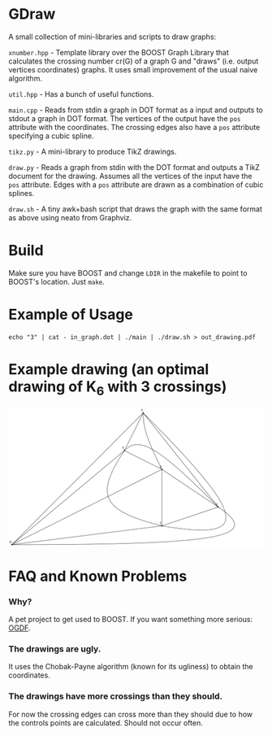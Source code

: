 # GDraw

A small collection of mini-libraries and scripts to draw graphs:

`xnumber.hpp` - Template library over the BOOST Graph Library that calculates the crossing number cr(G) of a graph G and "draws" (i.e. output vertices coordinates) graphs. It uses small improvement of the usual naive algorithm.

`util.hpp` - Has a bunch of useful functions. 

`main.cpp` - Reads from stdin a graph in DOT format as a input and outputs to stdout a graph in DOT format. The vertices of the output have the `pos` attribute with the coordinates. The crossing edges also have a `pos` attribute specifying a cubic spline. 

`tikz.py` - A mini-library to produce TikZ drawings. 

`draw.py` - Reads a graph from stdin with the DOT format and outputs a TikZ document for the drawing. Assumes all the vertices of the input have the `pos` attribute. Edges with a `pos` attribute are drawn as a combination of cubic splines.

`draw.sh` - A tiny awk+bash script that draws the graph with the same format as above using neato from Graphviz.

# Build

Make sure you have BOOST and change `LDIR` in the makefile to point to BOOST's location. Just `make`.

# Example of Usage 

```
echo "3" | cat - in_graph.dot | ./main | ./draw.sh > out_drawing.pdf
```

# Example drawing (an optimal drawing of K<sub>6</sub> with 3 crossings)

![alt text][k6drawing]

[k6drawing]: https://github.com/andrecsilva/gdraw/blob/master/example.svg "Optimal drawing of K6"

# FAQ and Known Problems

### Why?

A pet project to get used to BOOST. If you want something more serious: [OGDF](https://ogdf.uos.de/).


### The drawings are ugly.

It uses the Chobak-Payne algorithm (known for its ugliness) to obtain the coordinates.


### The drawings have more crossings than they should.

For now the crossing edges can cross more than they should due to how the controls points are calculated. Should not occur often. 
